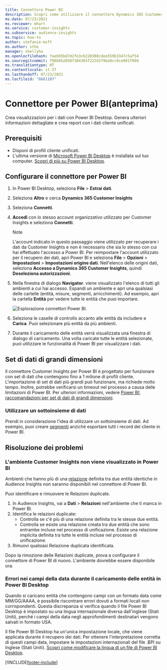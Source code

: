 ```yaml
---
title: Connettore Power BI
description: Scopri come utilizzare il connettore Dynamics 365 Customer Insights in Power BI.
ms.date: 07/23/2021
ms.reviewer: mhart
ms.service: customer-insights
ms.subservice: audience-insights
ms.topic: how-to
author: stefanie-msft
ms.author: sthe
manager: shellyha
ms.openlocfilehash: faeb95bd7d2fe3cb220308cdee559b3347c5af54
ms.sourcegitcommit: f98b6b2058f384365f222d1f9ba0cc9ce801f09d
ms.translationtype: HT
ms.contentlocale: it-IT
ms.lasthandoff: 07/23/2021
ms.locfileid: "6661107"
---
```

# <a name="connector-for-power-bi-preview"></a>Connettore per Power BI(anteprima)

Crea visualizzazioni per i dati con Power BI Desktop. Genera ulteriori informazioni dettagliate e crea report con i dati cliente unificati.

## <a name="prerequisites"></a>Prerequisiti

- Disponi di profili cliente unificati.
- L'ultima versione di [Microsoft Power BI Desktop](https://powerbi.microsoft.com/desktop/) è installata sul tuo computer. [Scopri di più su Power BI Desktop](/power-bi/desktop-what-is-desktop).

## <a name="configure-the-connector-for-power-bi"></a>Configurare il connettore per Power BI

1. In Power BI Desktop, seleziona **File** > **Estrai dati**.

1. Seleziona **Altro** e cerca **Dynamics 365 Customer Insights**

1. Seleziona **Connetti**.

1. **Accedi** con lo stesso account organizzativo utilizzato per Customer Insights e seleziona **Connetti**.
   > [!NOTE]
   > L'account indicato in questo passaggio viene utilizzato per recuperare i dati da Customer Insights e non è necessario che sia lo stesso con cui hai effettuato l'accesso a Power BI. Per reimpostare l'account utilizzato per il recupero dei dati, apri Power BI e seleziona **File** > **Opzioni** > **Impostazioni** > **Impostazioni origine dati**. Nell'elenco delle origini dati, seleziona **Accesso a Dynamics 365 Customer Insights**, quindi **Deseleziona autorizzazioni**.  

1. Nella finestra di dialogo **Navigator**. viene visualizzato l'elenco di tutti gli ambienti a cui hai accesso. Espandi un ambiente e apri una qualsiasi delle cartelle (entità, misure, segmenti, arricchimenti). Ad esempio, apri la cartella **Entità** per vedere tutte le entità che puoi importare.

   ![Esplorazione connettori Power BI.](media/power-bi-navigator.png "Esplorazione connettori Power BI")

1. Seleziona le caselle di controllo accanto alle entità da includere e **Carica**. Puoi selezionare più entità da più ambienti.

1. Durante il caricamento delle entità verrà visualizzata una finestra di dialogo di caricamento. Una volta caricate tutte le entità selezionate, puoi utilizzare le funzionalità di Power BI per visualizzare i dati.

## <a name="large-data-sets"></a>Set di dati di grandi dimensioni

Il connettore Customer Insights per Power BI è progettato per funzionare con set di dati che contengono fino a 1 milione di profili cliente. L'importazione di set di dati più grandi può funzionare, ma richiede molto tempo. Inoltre, potrebbe verificarsi un timeout nel processo a causa delle limitazioni di Power BI. Per ulteriori informazioni, vedere [Power BI: raccomandazioni per set di dati di grandi dimensioni](/power-bi/admin/service-premium-what-is#large-datasets). 

### <a name="work-with-a-subset-of-data"></a>Utilizzare un sottoinsieme di dati

Prendi in considerazione l'idea di utilizzare un sottoinsieme di dati. Ad esempio, puoi creare [segmenti](segments.md) anziché esportare tutti i record del cliente in Power BI.

## <a name="troubleshooting"></a>Risoluzione dei problemi

### <a name="customer-insights-environment-doesnt-show-in-power-bi"></a>L'ambiente Customer Insights non viene visualizzato in Power BI

Ambienti che hanno più di una [relazione](relationships.md) definita tra due entità identiche in Audience Insights non saranno disponibili nel connettore di Power BI.

Puoi identificare e rimuovere le Relazioni duplicate.

1. In Audience Insights, vai a **Dati** > **Relazioni** nell'ambiente che ti manca in Power BI.
2. Identifica le relazioni duplicate:
   - Controlla se c'è più di una relazione definita tra le stesse due entità.
   - Controlla se esiste una relazione creata tra due entità che sono entrambe incluse nel processo di unificazione. Esiste una relazione implicita definita tra tutte le entità incluse nel processo di unificazione.
3. Rimuovi qualsiasi Relazione duplicata identificata.

Dopo la rimozione delle Relazioni duplicate, prova a configurare il connettore di Power BI di nuovo. L'ambiente dovrebbe essere disponibile ora.

### <a name="errors-on-date-fields-when-loading-entities-in-power-bi-desktop"></a>Errori nei campi della data durante il caricamento delle entità in Power BI Desktop

Quando si caricano entità che contengono campi con un formato data come MM/GG/AAAA, è possibile riscontrare errori dovuti a formati locali non corrispondenti. Questa discrepanza si verifica quando il file Power BI Desktop è impostato su una lingua internazionale diversa dall'inglese (Stati Uniti), perché i campi della data negli approfondimenti destinatari vengono salvati in formato USA.

Il file Power BI Desktop ha un'unica impostazione locale, che viene applicata durante il recupero dei dati. Per ottenere l'interpretazione corretta di questi campi data, impostare le impostazioni internazionali del file .BPI su Inglese (Stati Uniti). [Scopri come modificare la lingua di un file di Power BI Desktop](/power-bi/fundamentals/supported-languages-countries-regions.md#choose-the-locale-for-importing-data-into-power-bi-desktop).

[!INCLUDE[footer-include](../includes/footer-banner.md)]
